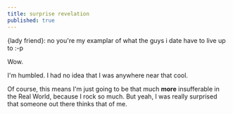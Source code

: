 ```yaml
---
title: surprise revelation
published: true
---
```


{lady friend}: no you're my examplar of what the guys i date have to
live up to :-p

Wow.

I'm humbled. I had no idea that I was anywhere near that cool.

Of course, this means I'm just going to be that much **more**
insufferable in the Real World, because I rock so much. But yeah, I was
really surprised that someone out there thinks that of me.
